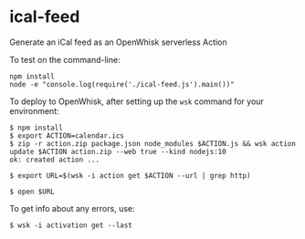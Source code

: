 ical-feed
============

Generate an iCal feed as an OpenWhisk serverless Action

To test on the command-line:

    npm install
    node -e "console.log(require('./ical-feed.js').main())"

To deploy to OpenWhisk, after setting up the `wsk` command
for your environment:

    $ npm install
    $ export ACTION=calendar.ics
    $ zip -r action.zip package.json node_modules $ACTION.js && wsk action update $ACTION action.zip --web true --kind nodejs:10
    ok: created action ...
    
    $ export URL=$(wsk -i action get $ACTION --url | grep http)

    $ open $URL

To get info about any errors, use:

    $ wsk -i activation get --last

	
